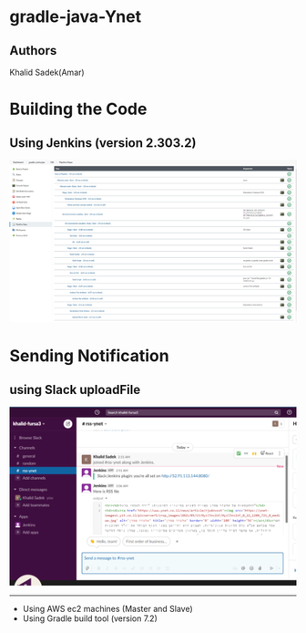 # gradle-java-Ynet

## Authors
Khalid Sadek(Amar)

# Building the Code
## Using Jenkins (version 2.303.2)
![](pipe-steps.PNG)

# Sending Notification
## using Slack uploadFile
![](slack.PNG)

---
* Using AWS ec2 machines (Master and Slave)
* Using Gradle build tool (version 7.2)


